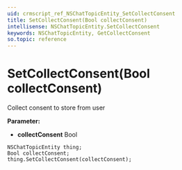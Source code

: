 ```yaml
---
uid: crmscript_ref_NSChatTopicEntity_SetCollectConsent
title: SetCollectConsent(Bool collectConsent)
intellisense: NSChatTopicEntity.SetCollectConsent
keywords: NSChatTopicEntity, GetCollectConsent
so.topic: reference
---
```


# SetCollectConsent(Bool collectConsent)

Collect consent to store from user

**Parameter:** 
 - **collectConsent** Bool

```crmscript
NSChatTopicEntity thing;
Bool collectConsent;
thing.SetCollectConsent(collectConsent);
```

